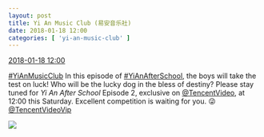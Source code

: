 ```yaml
---
layout: post
title: Yi An Music Club (易安音乐社)
date: 2018-01-18 12:00
categories: [ 'yi-an-music-club' ]
---
```


<div class="weibo-info">
  <a href="https://weibo.com/6094546964/FEUHlknpM">2018-01-18 12:00</a>
</div>

[#YiAnMusicClub](https://weibo.com/p/100808beae2e3e05b17b64f63ebedca39f19b2/super_index) In this episode of [#YiAnAfterSchool](https://weibo.com/p/100808f57cd722476872700a5522853faa7576), the boys will take the test on luck! Who will be the lucky dog in the bless of destiny? Please stay tuned for *Yi An After School* Episode 2, exclusive on [@TencentVideo](https://weibo.com/ilovevideo), at 12:00 this Saturday. Excellent competition is waiting for you. :stuck_out_tongue_winking_eye: [@TencentVideoVip](//weibo.com/n/%E8%85%BE%E8%AE%AF%E8%A7%86%E9%A2%91VIP)

<!-- more -->

<a href="//wx2.sinaimg.cn/mw690/006Es64Aly1fnkkzb7hlrj31kw2dcb2g.jpg">
  <img class="weibo-pic-preview" src="//wx2.sinaimg.cn/orj360/006Es64Aly1fnkkzb7hlrj31kw2dcb2g.jpg" />
</a>
